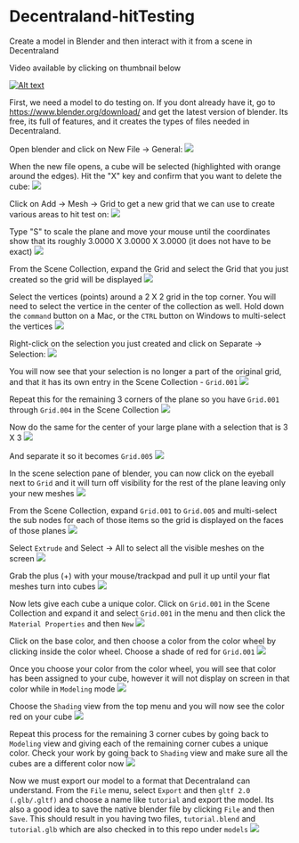 # Decentraland-hitTesting
Create a model in Blender and then interact with it from a scene in Decentraland

Video available by clicking on thumbnail below

[![Alt text](https://img.youtube.com/vi/5ufjKbY0LHs/0.jpg)](https://www.youtube.com/watch?v=5ufjKbY0LHs)

First, we need a model to do testing on.  If you dont already have it, go to https://www.blender.org/download/ and get the latest version of blender.  Its free, its full of features, and it creates the types of files needed in Decentraland.

Open blender and click on New File -> General:
<img src="./ReadMe/blender_1.png">

When the new file opens, a cube will be selected (highlighted with orange around the edges).  Hit the "X" key and confirm that you want to delete the cube:
<img src="./ReadMe/blender_2.png">

Click on Add -> Mesh -> Grid to get a new grid that we can use to create various areas to hit test on:
<img src="./ReadMe/blender_3.png">

Type "S" to scale the plane and move your mouse until the coordinates show that its roughly 3.0000 X 3.0000 X 3.0000 (it does not have to be exact)
<img src="./ReadMe/blender_4.png">

From the Scene Collection, expand the Grid and select the Grid that you just created so the grid will be displayed
<img src="./ReadMe/blender_5.png">

Select the vertices (points) around a 2 X 2 grid in the top corner.  You will need to select the vertice in the center of the collection as well.  Hold down the `command` button on a Mac, or the `CTRL` button on Windows to multi-select the vertices
<img src="./ReadMe/blender_6.png">

Right-click on the selection you just created and click on Separate -> Selection:
<img src="./ReadMe/blender_7.png">

You will now see that your selection is no longer a part of the original grid, and that it has its own entry in the Scene Collection - `Grid.001`
<img src="./ReadMe/blender_8.png">

Repeat this for the remaining 3 corners of the plane so you have `Grid.001` through `Grid.004` in the Scene Collection
<img src="./ReadMe/blender_9.png">

Now do the same for the center of your large plane with a selection that is 3 X 3
<img src="./ReadMe/blender_10.png">

And separate it so it becomes `Grid.005`
<img src="./ReadMe/blender_11.png">

In the scene selection pane of blender, you can now click on the eyeball next to `Grid` and it will turn off visibility for the rest of the plane leaving only your new meshes
<img src="./ReadMe/blender_12.png">

From the Scene Collection, expand `Grid.001` to `Grid.005` and multi-select the sub nodes for each of those items so the grid is displayed on the faces of those planes
<img src="./ReadMe/blender_13.2.png">

Select `Extrude` and Select -> All to select all the visible meshes on the screen
<img src="./ReadMe/blender_15.png">

Grab the plus (+) with your mouse/trackpad and pull it up until your flat meshes turn into cubes
<img src="./ReadMe/blender_16.png">

Now lets give each cube a unique color.  Click on `Grid.001` in the Scene Collection and expand it and select `Grid.001` in the menu and then click the `Material Properties` and then `New`
<img src="./ReadMe/blender_17.1.png">

Click on the base color, and then choose a color from the color wheel by clicking inside the color wheel.  Choose a shade of red for `Grid.001`
<img src="./ReadMe/blender_18.png">

Once you choose your color from the color wheel, you will see that color has been assigned to your cube, however it will not display on screen in that color while in `Modeling` mode
<img src="./ReadMe/blender_19.1.png">

Choose the `Shading` view from the top menu and you will now see the color red on your cube
<img src="./ReadMe/blender_20.png">

Repeat this process for the remaining 3 corner cubes by going back to `Modeling` view and giving each of the remaining corner cubes a unique color.  Check your work by going back to `Shading` view and make sure all the cubes are a different color now
<img src="./ReadMe/blender_21.1.png">

Now we must export our model to a format that Decentraland can understand.  From the `File` menu, select `Export` and then `gltf 2.0 (.glb/.gltf)` and choose a name like `tutorial` and export the model.  Its also a good idea to save the native blender file by clicking `File` and then `Save`.  This should result in you having two files, `tutorial.blend` and `tutorial.glb` which are also checked in to this repo under `models`
<img src="./ReadMe/blender_22.1.png">
